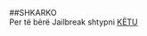 
##SHKARKO <br />
Per të bërë Jailbreak shtypni 
[KËTU](itms-services://?action=download-manifest&url=https://raw.githubusercontent.com/BlackGeekTutorial/TTjb/master/install.plist) <br />
